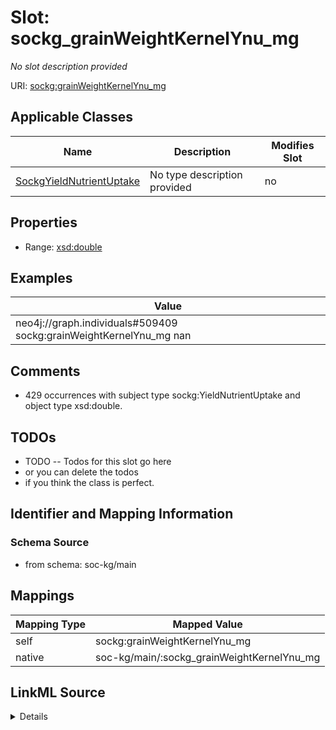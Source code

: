 

# Slot: sockg_grainWeightKernelYnu_mg


_No slot description provided_





URI: [sockg:grainWeightKernelYnu_mg](http://www.semanticweb.org/sockg/ontologies/2024/0/soil-carbon-ontology/grainWeightKernelYnu_mg)



<!-- no inheritance hierarchy -->





## Applicable Classes

| Name | Description | Modifies Slot |
| --- | --- | --- |
| [SockgYieldNutrientUptake](../classes/SockgYieldNutrientUptake.md) | No type description provided |  no  |







## Properties

* Range: [xsd:double](http://www.w3.org/2001/XMLSchema#double)






## Examples

| Value |
| --- |
| neo4j://graph.individuals#509409 sockg:grainWeightKernelYnu_mg nan |

## Comments

* 429 occurrences with subject type sockg:YieldNutrientUptake and object type xsd:double.

## TODOs

* TODO -- Todos for this slot go here
* or you can delete the todos
* if you think the class is perfect.

## Identifier and Mapping Information







### Schema Source


* from schema: soc-kg/main




## Mappings

| Mapping Type | Mapped Value |
| ---  | ---  |
| self | sockg:grainWeightKernelYnu_mg |
| native | soc-kg/main/:sockg_grainWeightKernelYnu_mg |




## LinkML Source

<details>
```yaml
name: sockg_grainWeightKernelYnu_mg
description: No slot description provided
todos:
- TODO -- Todos for this slot go here
- or you can delete the todos
- if you think the class is perfect.
comments:
- 429 occurrences with subject type sockg:YieldNutrientUptake and object type xsd:double.
examples:
- value: neo4j://graph.individuals#509409 sockg:grainWeightKernelYnu_mg nan
from_schema: soc-kg/main
rank: 1000
slot_uri: sockg:grainWeightKernelYnu_mg
alias: sockg_grainWeightKernelYnu_mg
domain_of:
- sockg_YieldNutrientUptake
range: double

```
</details>